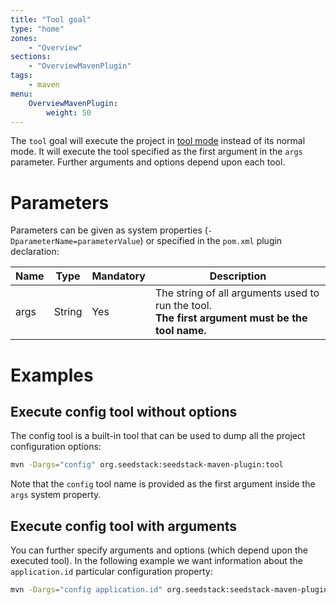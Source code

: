 ```yaml
---
title: "Tool goal"
type: "home"
zones:
    - "Overview"
sections:
    - "OverviewMavenPlugin"
tags:
    - maven
menu:
    OverviewMavenPlugin:
        weight: 50
---
```


The `tool` goal will execute the project in [tool mode](/docs/seed/manual#tool-mode) instead of its normal mode. <!--more-->
It will execute the tool specified as the first argument in the `args` parameter. Further arguments and options depend
upon each tool.

# Parameters

Parameters can be given as system properties (`-DparameterName=parameterValue`) or specified in the `pom.xml` plugin declaration:

<table class="table table-striped table-bordered table-condensed">
    <thead>
    <tr>
        <th>Name</th>
        <th>Type</th>
        <th>Mandatory</th>
        <th>Description</th>
    </tr>
    </thead>
    <tbody>
    <tr>
        <td>args</td>
        <td>String</td>
        <td>Yes</td>
        <td>The string of all arguments used to run the tool. <br><strong>The first argument must be the tool name.</strong></td>
    </tr>
    </tbody>
</table>

# Examples

## Execute config tool without options

The config tool is a built-in tool that can be used to dump all the project configuration options: 

```bash
mvn -Dargs="config" org.seedstack:seedstack-maven-plugin:tool
```

Note that the `config` tool name is provided as the first argument inside the `args` system property. 

## Execute config tool with arguments

You can further specify arguments and options (which depend upon the executed tool). In the following example we want 
information about the `application.id` particular configuration property: 

```bash
mvn -Dargs="config application.id" org.seedstack:seedstack-maven-plugin:tool
```
